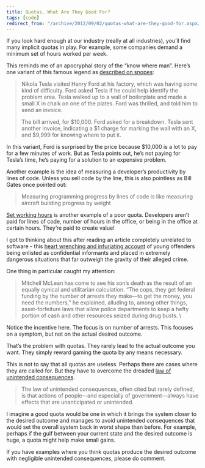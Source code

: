 ```yaml
---
title: Quotas, What Are They Good For?
tags: [code]
redirect_from: "/archive/2012/09/02/quotas-what-are-they-good-for.aspx/"
---
```


If you look hard enough at our industry (really at all industries),
you’ll find many implicit quotas in play. For example, some companies
demand a minimum set of hours worked per week.

This reminds me of an apocryphal story of the “know where man”. Here’s
one variant of this famous legend as [described on
snopes](http://www.snopes.com/business/genius/where.asp "The  Know Where Man"):

> Nikola Tesla visited Henry Ford at his factory, which was having some
> kind of difficulty. Ford asked Tesla if he could help identify the
> problem area. Tesla walked up to a wall of boilerplate and made a
> small X in chalk on one of the plates. Ford was thrilled, and told him
> to send an invoice.
>
> The bill arrived, for \$10,000. Ford asked for a breakdown. Tesla sent
> another invoice, indicating a \$1 charge for marking the wall with an
> X, and \$9,999 for knowing where to put it.

In this variant, Ford is surprised by the price because \$10,000 is a
lot to pay for a few minutes of work. But as Tesla points out, he’s not
paying for Tesla’s time, he’s paying for a solution to an expensive
problem.

Another example is the idea of measuring a developer’s productivity by
lines of code. Unless you sell code by the line, this is also pointless
as Bill Gates once pointed out:

> Measuring programming progress by lines of code is like measuring
> aircraft building progress by weight

[Set working
hours](http://zachholman.com/posts/how-github-works-hours/ "Hours are Bullshit")
is another example of a poor quota. Developers aren’t paid for lines of
code, number of hours in the office, or being in the office at certain
hours. They’re paid to create value!

I got to thinking about this after reading an article completely
unrelated to software - this [heart wrenching and infuriating
account](http://www.newyorker.com/reporting/2012/09/03/120903fa_fact_stillman?currentPage=all "The Throwaways")
of young offenders being enlisted as confidential informants and placed
in extremely dangerous situations that far outweigh the gravity of their
alleged crime.

One thing in particular caught my attention:

> Mitchell McLean has come to see his son’s death as the result of an
> equally cynical and utilitarian calculation. “The cops, they get
> federal funding by the number of arrests they make—to get the money,
> you need the numbers,” he explained, alluding to, among other things,
> asset-forfeiture laws that allow police departments to keep a hefty
> portion of cash and other resources seized during drug busts. \

Notice the incentive here. The focus is on number of arrests. This
focuses on a symptom, but not on the actual desired outcome.

That’s the problem with quotas. They rarely lead to the actual outcome
you want. They simply reward gaming the quota by any means necessary.

This is not to say that all quotas are useless. Perhaps there are cases
where they are called for. But they have to overcome the dreaded [law of
unintended
consequences](http://www.econlib.org/library/Enc/UnintendedConsequences.html "The Law of Unintended Consequences").

> The law of unintended consequences, often cited but rarely defined, is
> that actions of people—and especially of government—always have
> effects that are unanticipated or unintended.

I imagine a good quota would be one in which it brings the system closer
to the desired outcome and manages to avoid unintended consequences that
would set the overall system back in worst shape than before. For
example, perhaps if the gulf between your current state and the desired
outcome is huge, a quota might help make small gains.

If you have examples where you think quotas produce the desired outcome
with negligible unintended consequences, please do comment.

